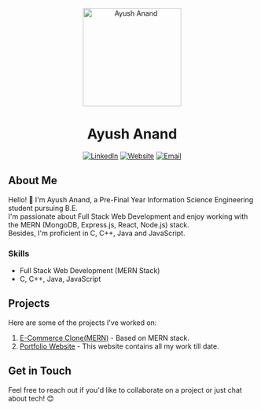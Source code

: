<div align="center">
  <img src="https://avatars.githubusercontent.com/u/91953396?s=400&u=d076f0d3cfbe0b2bb6a0af2d5daf40a3ca7022e9&v=4" alt="Ayush Anand" width="200" height="200">
</div>

<h1 align="center">Ayush Anand</h1>

<p align="center">  
  <a href="https://www.linkedin.com/in/ayushanand2003"><img alt="LinkedIn" src="https://img.shields.io/badge/LinkedIn-Ayush%20Anand-blue?style=flat&logo=linkedin"></a>
  <a href="#"><img alt="Website" src="https://img.shields.io/badge/Website-ayushanand.me-green?style=flat&logo=firefox-browser"></a>
  <a href="mailto:ayushanand141@gmail.com"><img alt="Email" src="https://img.shields.io/badge/Email-Your%20Email-red?style=flat&logo=gmail"></a>
</p>

## About Me

Hello! 👋 I'm Ayush Anand, a Pre-Final Year Information Science Engineering student pursuing B.E.<br> I'm passionate about Full Stack Web Development and enjoy working with the MERN (MongoDB, Express.js, React, Node.js) stack.<br> Besides, I'm proficient in C, C++, Java and JavaScript.

### Skills

- Full Stack Web Development (MERN Stack)
- C, C++, Java, JavaScript

## Projects

Here are some of the projects I've worked on:

1. [E-Commerce Clone(MERN)](link-to-project-1) - Based on MERN stack.
2. [Portfolio Website](link-to-project-2) - This website contains all my work till date.
   <!-- Add more projects as necessary -->

## Get in Touch

Feel free to reach out if you'd like to collaborate on a project or just chat about tech! 😊
